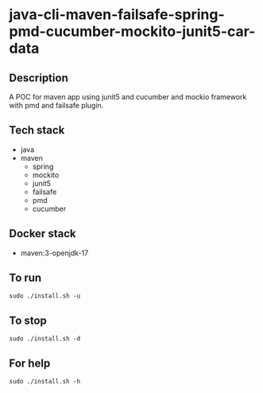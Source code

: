 # java-cli-maven-failsafe-spring-pmd-cucumber-mockito-junit5-car-data

## Description
A POC for maven app using junit5
and cucumber and mockio framework
 with pmd
and failsafe plugin.

## Tech stack
- java
- maven
	- spring
	- mockito
  - junit5
  - failsafe
  - pmd
  - cucumber

## Docker stack
- maven:3-openjdk-17

## To run
`sudo ./install.sh -u`

## To stop
`sudo ./install.sh -d`

## For help
`sudo ./install.sh -h`
